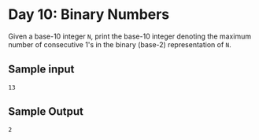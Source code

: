 # Day 10: Binary Numbers

Given a base-10 integer `N`, print the base-10 integer denoting the maximum
number of consecutive 1's in the binary (base-2) representation of `N`.

## Sample input

    13

## Sample Output

    2

